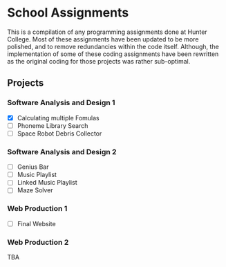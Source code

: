 # School Assignments
This is a compilation of any programming assignments done at Hunter College. Most of these assignments have been updated to be more polished, and to remove redundancies within the code itself. Although, the implementation of some of these coding assignments have been rewritten as the original coding for those projects was rather sub-optimal.

## Projects

### Software Analysis and Design 1 
 - [x] Calculating multiple Fomulas
 - [ ] Phoneme Library Search
 - [ ] Space Robot Debris Collector
 
 ### Software Analysis and Design 2 
 - [ ] Genius Bar
 - [ ] Music Playlist
 - [ ] Linked Music Playlist
 - [ ] Maze Solver
 
 ### Web Production 1
 - [ ] Final Website
 
 ### Web Production 2
 TBA
